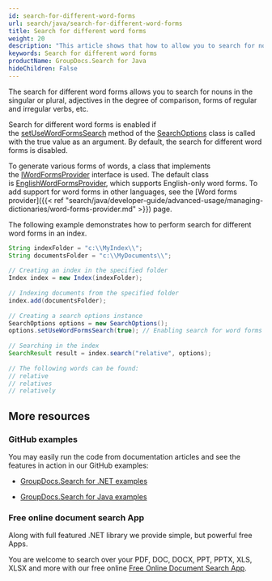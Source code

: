 ```yaml
---
id: search-for-different-word-forms
url: search/java/search-for-different-word-forms
title: Search for different word forms
weight: 20
description: "This article shows that how to allow you to search for nouns in the singular or plural, adjectives in the degree of comparison, forms of regular and irregular verbs, etc."
keywords: Search for different word forms
productName: GroupDocs.Search for Java
hideChildren: False
---
```

The search for different word forms allows you to search for nouns in the singular or plural, adjectives in the degree of comparison, forms of regular and irregular verbs, etc.

Search for different word forms is enabled if the [setUseWordFormsSearch](https://reference.groupdocs.com/search/java/com.groupdocs.search.options/SearchOptions#setUseWordFormsSearch(boolean)) method of the [SearchOptions](https://reference.groupdocs.com/search/java/com.groupdocs.search.options/SearchOptions) class is called with the true value as an argument. By default, the search for different word forms is disabled.

To generate various forms of words, a class that implements the [IWordFormsProvider](https://reference.groupdocs.com/search/java/com.groupdocs.search.dictionaries/IWordFormsProvider) interface is used. The default class is [EnglishWordFormsProvider](https://reference.groupdocs.com/search/java/com.groupdocs.search.dictionaries/EnglishWordFormsProvider), which supports English-only word forms. To add support for word forms in other languages, see the [Word forms provider]({{< ref "search/java/developer-guide/advanced-usage/managing-dictionaries/word-forms-provider.md" >}}) page.

The following example demonstrates how to perform search for different word forms in an index.



```java
String indexFolder = "c:\\MyIndex\\";
String documentsFolder = "c:\\MyDocuments\\";
 
// Creating an index in the specified folder
Index index = new Index(indexFolder);
 
// Indexing documents from the specified folder
index.add(documentsFolder);
 
// Creating a search options instance
SearchOptions options = new SearchOptions();
options.setUseWordFormsSearch(true); // Enabling search for word forms
 
// Searching in the index
SearchResult result = index.search("relative", options);
 
// The following words can be found:
// relative
// relatives
// relatively
```

## More resources

### GitHub examples

You may easily run the code from documentation articles and see the features in action in our GitHub examples:

*   [GroupDocs.Search for .NET examples](https://github.com/groupdocs-search/GroupDocs.Search-for-.NET)
    
*   [GroupDocs.Search for Java examples](https://github.com/groupdocs-search/GroupDocs.Search-for-Java)
    

### Free online document search App

Along with full featured .NET library we provide simple, but powerful free Apps.

You are welcome to search over your PDF, DOC, DOCX, PPT, PPTX, XLS, XLSX and more with our free online [Free Online Document Search App](https://products.groupdocs.app/search).
